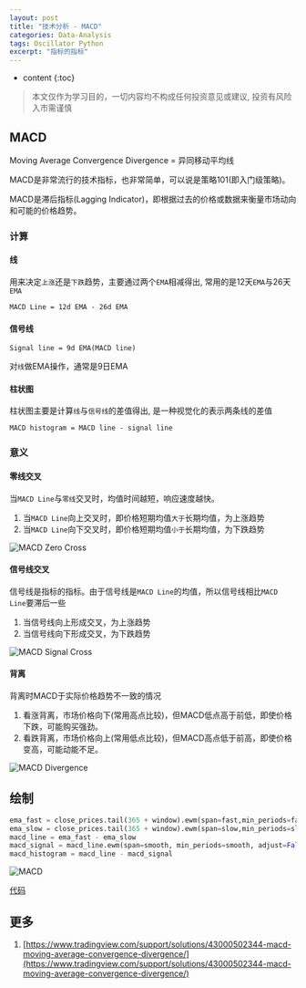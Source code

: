 ```yaml
---
layout: post
title: "技术分析 - MACD"
categories: Data-Analysis
tags: Oscillator Python
excerpt: "指标的指标"
---
```


* content
{:toc}

> 本文仅作为学习目的，一切内容均不构成任何投资意见或建议, 投资有风险入市需谨慎

## MACD

Moving Average Convergence Divergence = 异同移动平均线

MACD是非常流行的技术指标，也非常简单，可以说是策略101(即入门级策略)。

MACD是滞后指标(Lagging Indicator)，即根据过去的价格或数据来衡量市场动向和可能的价格趋势。

### 计算

#### 线

用来决定`上涨`还是`下跌`趋势，主要通过两个`EMA`相减得出, 常用的是12天`EMA`与26天`EMA`

```
MACD Line = 12d EMA - 26d EMA
```

#### 信号线

```
Signal line = 9d EMA(MACD line)
```

对`线`做EMA操作，通常是9日EMA

#### 柱状图

柱状图主要是计算`线`与`信号线`的差值得出, 是一种视觉化的表示两条线的差值

```
MACD histogram = MACD line - signal line
```

### 意义

#### 零线交叉

当`MACD Line`与`零线`交叉时，均值时间越短，响应速度越快。

1. 当`MACD Line`向上交叉时，即价格短期均值`大于`长期均值，为上涨趋势
2. 当`MACD Line`向下交叉时，即价格短期均值`小于`长期均值，为下跌趋势

![MACD Zero Cross]({{site.static}}/images/investment-macd-zero-cross.png)

#### 信号线交叉

信号线是指标的指标。由于信号线是`MACD Line`的均值，所以信号线相比`MACD Line`要滞后一些

1. 当信号线向上形成交叉，为上涨趋势
2. 当信号线向下形成交叉，为下跌趋势

![MACD Signal Cross]({{site.static}}/images/investment-macd-signal-cross.png)

#### 背离

背离时MACD于实际价格趋势不一致的情况

1. 看涨背离，市场价格向下(常用高点比较)，但MACD低点高于前低，即使价格下跌，可能购买强劲。
2. 看跌背离，市场价格向上(常用低点比较)，但MACD高点低于前高，即使价格变高，可能动能不足。

![MACD Divergence]({{site.static}}/images/investment-macd-bearish-divergence.png)

## 绘制

```python
ema_fast = close_prices.tail(365 + window).ewm(span=fast,min_periods=fast,adjust=False,ignore_na=False).mean()
ema_slow = close_prices.tail(365 + window).ewm(span=slow,min_periods=slow,adjust=False,ignore_na=False).mean()
macd_line = ema_fast - ema_slow
macd_signal = macd_line.ewm(span=smooth, min_periods=smooth, adjust=False, ignore_na=False).mean()
macd_histogram = macd_line - macd_signal
```

![MACD]({{site.static}}/images/investment-lesson-04.png)

[代码](https://github.com/geemaple/learning/blob/main/learn_analysis/lesson-04-macd.py)

## 更多

1. [https://www.tradingview.com/support/solutions/43000502344-macd-moving-average-convergence-divergence/](https://www.tradingview.com/support/solutions/43000502344-macd-moving-average-convergence-divergence/)